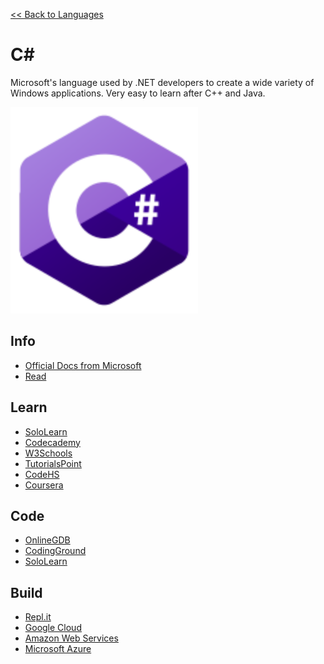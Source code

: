 <a href=".">&lt;&lt; Back to Languages</a>

# C#
Microsoft's language used by .NET developers to create a wide variety of Windows applications.  Very easy to learn after C++ and Java.

<img src="logos/CSharp.png" width="300"/>

## Info
- [Official Docs from Microsoft](https://docs.microsoft.com/en-us/dotnet/csharp/)
- [Read](https://en.wikipedia.org/wiki/C_Sharp_(programming_language))

## Learn
- [SoloLearn](https://www.sololearn.com/Course/CSharp/)
- [Codecademy](https://www.codecademy.com/learn/learn-c-sharp)
- [W3Schools](https://www.w3schools.com/cs/default.asp)
- [TutorialsPoint](https://www.tutorialspoint.com/csharp/index.htm)
- [CodeHS](https://codehs.com/run/c)
- [Coursera](https://www.coursera.org/learn/introduction-programming-unity)

## Code
- [OnlineGDB](https://www.onlinegdb.com/online_csharp_compiler)
- [CodingGround](https://www.tutorialspoint.com/compile_csharp_online.php)
- [SoloLearn](https://code.sololearn.com/#cs)

## Build
- [Repl.it](https://repl.it/languages/csharp)
- [Google Cloud](https://cloud.google.com/dotnet)
- [Amazon Web Services](https://aws.amazon.com/developer/language/net/)
- [Microsoft Azure](https://docs.microsoft.com/en-us/dotnet/azure/)